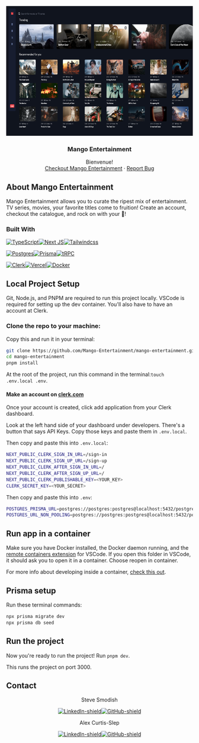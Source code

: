 <div align="center">
  <a href="https://github.com/grammerjam/tm-main/tree/main/project3C">
    <img src="./public/mango-entertainment.png" style="height:350px" />
  </a>

  <h3 align="center">Mango Entertainment</h3>

  <p align="center">
    Bienvenue! 
    <br />
    <a href="https://mango-entertainment.vercel.app/">Checkout Mango Entertainment</a>
    ·
    <a href="https://github.com/Mango-Entertainment/mango-entertainment/issues">Report Bug</a>
  </p>
</div>

## About Mango Entertainment

Mango Entertainment allows you to curate the ripest mix of entertainment. TV series, movies, your favorite titles come to fruition! Create an account, checkout the catalogue, and rock on with your 🥭!

### Built With

[![TypeScript]][TypeScript-url][![Next JS]][Next-js-url][![Tailwindcss]][Tailwind-url]

[![Postgres]][Postgres-url][![Prisma]][Prisma-url][![tRPC]][tRPC-url]

[![Clerk]][Clerk-url][![Vercel]][Vercel-url][![Docker]][Docker-url]

## Local Project Setup

<!-- BASIC REQUIREMENTS -->

Git, Node.js, and PNPM are required to run this project locally.
VSCode is required for setting up the dev container.
You'll also have to have an account at Clerk.

### Clone the repo to your machine:

Copy this and run it in your terminal:

```bash
git clone https://github.com/Mango-Entertainment/mango-entertainment.git
cd mango-entertainment
pnpm install
```

At the root of the project, run this command in the terminal:`touch .env.local .env`.

#### Make an account on [clerk.com](https://clerk.com/)
Once your account is created, click add application from your Clerk dashboard.

Look at the left hand side of your dashboard under developers. There's a button that says API Keys. Copy those keys and paste them in `.env.local`.

Then copy and paste this into `.env.local`:

```bash
NEXT_PUBLIC_CLERK_SIGN_IN_URL=/sign-in
NEXT_PUBLIC_CLERK_SIGN_UP_URL=/sign-up
NEXT_PUBLIC_CLERK_AFTER_SIGN_IN_URL=/
NEXT_PUBLIC_CLERK_AFTER_SIGN_UP_URL=/
NEXT_PUBLIC_CLERK_PUBLISHABLE_KEY=<YOUR_KEY>
CLERK_SECRET_KEY=<YOUR_SECRET>
```

Then copy and paste this into `.env`:

```bash
POSTGRES_PRISMA_URL=postgres://postgres:postgres@localhost:5432/postgres
POSTGRES_URL_NON_POOLING=postgres://postgres:postgres@localhost:5432/postgres
```

## Run app in a container

Make sure you have Docker installed, the Docker daemon running, and the [remote containers extension][dev-container-extension-url] for VSCode. If you open this folder in VSCode, it should ask you to open it in a container. Choose reopen in container.

For more info about developing inside a container, [check this out][container-info-url].

## Prisma setup

Run these terminal commands:

```bash
npx prisma migrate dev
npx prisma db seed
```

## Run the project

Now you're ready to run the project! Run `pnpm dev`.

This runs the project on port 3000.

## Contact

<div align='center'>
Steve Smodish

[![LinkedIn-shield]][steve-linkedin-url][![GitHub-shield]][steve-github-url]

</div>
<div align='center'>
Alex Curtis-Slep

[![LinkedIn-shield]][alex-linkedin-url][![GitHub-shield]][alex-github-url]

</div>


<!-- personal links -->

<!-- [alex-linkedin-shield]: https://img.shields.io/badge/-Alex's_LinkedIn-black.svg?style=for-the-badge&logo=linkedin&colorB=555 -->
[alex-linkedin-url]: https://www.linkedin.com/in/alexcurtisslep/
[alex-github-url]: https://github.com/AlexVCS


<!-- [steve-linkedin-shield]: https://img.shields.io/badge/-Steve's_LinkedIn-black.svg?style=for-the-badge&logo=linkedin&colorB=555 -->
[steve-linkedin-url]: https://www.linkedin.com/in/stevesmodish/
[steve-github-url]: https://github.com/ssmodish

[GitHub-shield]: https://img.shields.io/badge/github-%23121011.svg?style=for-the-badge&logo=github&logoColor=white
[LinkedIn-shield]: https://img.shields.io/badge/linkedin-%230077B5.svg?style=for-the-badge&logo=linkedin&logoColor=white

<!-- Technology shields and links -->
[TypeScript]: https://img.shields.io/badge/typescript-%23007ACC.svg?style=for-the-badge&logo=typescript&logoColor=white
[TypeScript-url]: https://www.typescriptlang.org/

[Next JS]: https://img.shields.io/badge/Next-black?style=for-the-badge&logo=next.js&logoColor=white
[Next-js-url]: https://www.nextjs.org

[Tailwindcss]: https://img.shields.io/badge/Tailwind_CSS-38B2AC?style=for-the-badge&logo=tailwind-css&logoColor=white
[Tailwind-url]: https://tailwindcss.com/

[Postgres]: https://img.shields.io/badge/postgres-%23316192.svg?style=for-the-badge&logo=postgresql&logoColor=white
[Postgres-url]: https://www.postgresql.org/

[Prisma]: https://img.shields.io/badge/Prisma-3982CE?style=for-the-badge&logo=Prisma&logoColor=white
[Prisma-url]: https://www.prisma.io/

[tRPC]: https://img.shields.io/badge/tRPC-2596BE?logo=trpc&logoColor=fff&style=for-the-badge
[tRPC-url]: https://trpc.io/

[Clerk]: https://img.shields.io/badge/Clerk-6C47FF.svg?style=for-the-badge&logo=Clerk&logoColor=white
[Clerk-url]: https://clerk.com/

[Vercel]: https://img.shields.io/badge/vercel-%23000000.svg?style=for-the-badge&logo=vercel&logoColor=white
[Vercel-url]: vercel.com/

[Docker]: https://img.shields.io/badge/Docker-2CA5E0?style=for-the-badge&logo=docker&logoColor=white
[Docker-url]: https://www.docker.com/

[dev-container-extension-url]: https://marketplace.visualstudio.com/items?itemName=ms-vscode-remote.remote-containers

[container-info-url]: https://code.visualstudio.com/docs/devcontainers/containers